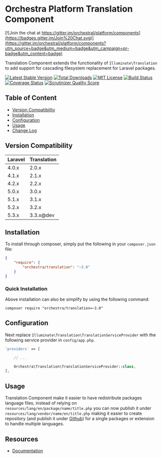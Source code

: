 Orchestra Platform Translation Component
==============

[![Join the chat at https://gitter.im/orchestral/platform/components](https://badges.gitter.im/Join%20Chat.svg)](https://gitter.im/orchestral/platform/components?utm_source=badge&utm_medium=badge&utm_campaign=pr-badge&utm_content=badge)

Translation Component extends the functionality of `Illuminate\Translation` to add support for cascading filesystem replacement for Laravel packages.

[![Latest Stable Version](https://img.shields.io/github/release/orchestral/translation.svg?style=flat-square)](https://packagist.org/packages/orchestra/translation)
[![Total Downloads](https://img.shields.io/packagist/dt/orchestra/translation.svg?style=flat-square)](https://packagist.org/packages/orchestra/translation)
[![MIT License](https://img.shields.io/packagist/l/orchestra/translation.svg?style=flat-square)](https://packagist.org/packages/orchestra/translation)
[![Build Status](https://img.shields.io/travis/orchestral/translation/master.svg?style=flat-square)](https://travis-ci.org/orchestral/translation)
[![Coverage Status](https://img.shields.io/coveralls/orchestral/translation/master.svg?style=flat-square)](https://coveralls.io/r/orchestral/translation?branch=master)
[![Scrutinizer Quality Score](https://img.shields.io/scrutinizer/g/orchestral/translation/master.svg?style=flat-square)](https://scrutinizer-ci.com/g/orchestral/translation/)

## Table of Content

* [Version Compatibility](#version-compatibility)
* [Installation](#installation)
* [Configuration](#configuration)
* [Usage](#usage)
* [Change Log](http://orchestraplatform.com/docs/latest/components/translation/changes#v3-4)

## Version Compatibility

Laravel    | Translation
:----------|:----------
 4.0.x     | 2.0.x
 4.1.x     | 2.1.x
 4.2.x     | 2.2.x
 5.0.x     | 3.0.x
 5.1.x     | 3.1.x
 5.2.x     | 3.2.x
 5.3.x     | 3.3.x@dev

## Installation

To install through composer, simply put the following in your `composer.json` file:

```json
{
	"require": {
		"orchestra/translation": "~3.0"
	}
}
```

### Quick Installation

Above installation can also be simplify by using the following command:

    composer require "orchestra/translation=~3.0"

## Configuration

Next replace `Illuminate\Translation\TranslationServiceProvider` with the following service provider in `config/app.php`.

```php
'providers' => [

	// ...

	Orchestra\Translation\TranslationServiceProvider::class,
],
```

## Usage

Translation Component make it easier to have redistribute packages language files, instead of relying on `resources/lang/en/package/name/title.php` you can now publish it under `resources/lang/vendor/name/en/title.php` making it easier to create repository (and publish it under [Github](https://github.com)) for a single packages or extension to handle multiple languages.

## Resources

* [Documentation](http://orchestraplatform.com/docs/latest/components/translation)
